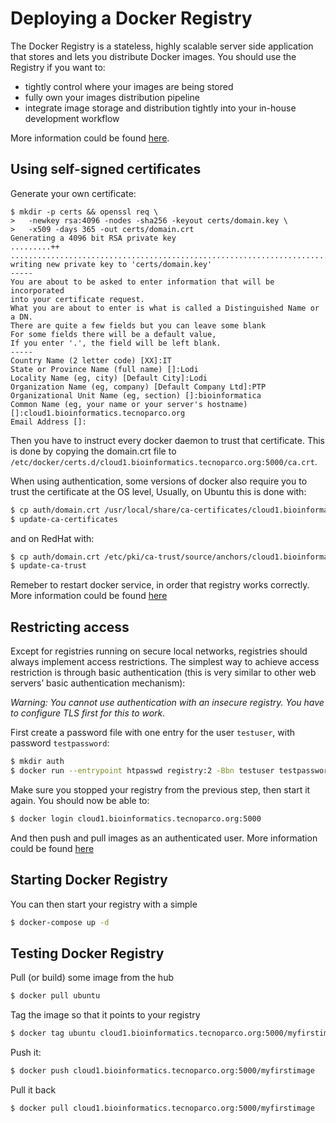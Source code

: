 
Deploying a Docker Registry
===========================

The Docker Registry is a stateless, highly scalable server side application that
stores and lets you distribute Docker images. You should use the Registry if you want to:

* tightly control where your images are being stored
* fully own your images distribution pipeline
* integrate image storage and distribution tightly into your in-house development workflow

More information could be found [here][docker-registry].

Using self-signed certificates
------------------------------

Generate your own certificate:

```
$ mkdir -p certs && openssl req \
>   -newkey rsa:4096 -nodes -sha256 -keyout certs/domain.key \
>   -x509 -days 365 -out certs/domain.crt
Generating a 4096 bit RSA private key
.........++
...................................................................................................++
writing new private key to 'certs/domain.key'
-----
You are about to be asked to enter information that will be incorporated
into your certificate request.
What you are about to enter is what is called a Distinguished Name or a DN.
There are quite a few fields but you can leave some blank
For some fields there will be a default value,
If you enter '.', the field will be left blank.
-----
Country Name (2 letter code) [XX]:IT
State or Province Name (full name) []:Lodi
Locality Name (eg, city) [Default City]:Lodi
Organization Name (eg, company) [Default Company Ltd]:PTP
Organizational Unit Name (eg, section) []:bioinformatica
Common Name (eg, your name or your server's hostname) []:cloud1.bioinformatics.tecnoparco.org
Email Address []:
```

Then you have to instruct every docker daemon to trust that certificate. This is
done by copying the domain.crt file to `/etc/docker/certs.d/cloud1.bioinformatics.tecnoparco.org:5000/ca.crt`.

When using authentication, some versions of docker also require you to trust the
certificate at the OS level, Usually, on Ubuntu this is done with:

```bash
$ cp auth/domain.crt /usr/local/share/ca-certificates/cloud1.bioinformatics.tecnoparco.org.crt
$ update-ca-certificates
```

and on RedHat with:

```bash
$ cp auth/domain.crt /etc/pki/ca-trust/source/anchors/cloud1.bioinformatics.tecnoparco.org.crt
$ update-ca-trust
```

Remeber to restart docker service, in order that registry works correctly. More information
could be found [here][docker-insecure]

Restricting access
------------------

Except for registries running on secure local networks, registries should always
implement access restrictions. The simplest way to achieve access restriction is
through basic authentication (this is very similar to other web servers’ basic
authentication mechanism):

*Warning: You cannot use authentication with an insecure registry. You have to configure TLS first for this to work.*

First create a password file with one entry for the user `testuser`, with password
`testpassword`:

```bash
$ mkdir auth
$ docker run --entrypoint htpasswd registry:2 -Bbn testuser testpassword > auth/htpasswd
```

Make sure you stopped your registry from the previous step, then start it again.
You should now be able to:

```bash
$ docker login cloud1.bioinformatics.tecnoparco.org:5000
```

And then push and pull images as an authenticated user. More information could be
found [here][docker-basic-auth]

Starting Docker Registry
------------------------

You can then start your registry with a simple

```bash
$ docker-compose up -d
```

Testing Docker Registry
-----------------------

Pull (or build) some image from the hub

```bash
$ docker pull ubuntu
```

Tag the image so that it points to your registry

```bash
$ docker tag ubuntu cloud1.bioinformatics.tecnoparco.org:5000/myfirstimage
```

Push it:

```bash
$ docker push cloud1.bioinformatics.tecnoparco.org:5000/myfirstimage
```

Pull it back

```bash
$ docker pull cloud1.bioinformatics.tecnoparco.org:5000/myfirstimage
```

<!-- References -->

[docker-registry]: https://docs.docker.com/registry/
[docker-insecure]: https://docs.docker.com/registry/insecure/
[docker-basic-auth]: https://docs.docker.com/registry/deploying/#native-basic-auth

